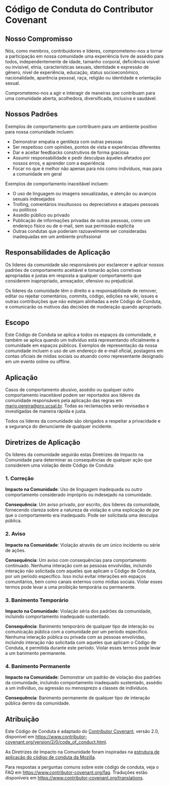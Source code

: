 # Código de Conduta do Contributor Covenant

## Nosso Compromisso

Nós, como membros, contribuidores e líderes, comprometemo-nos a tornar a participação em nossa
comunidade uma experiência livre de assédio para todos, independentemente de idade, tamanho corporal,
deficiência visível ou invisível, etnia, características sexuais, identidade e expressão de gênero, nível de experiência,
educação, status socioeconômico, nacionalidade, aparência pessoal, raça, religião ou identidade e orientação sexual.

Comprometemo-nos a agir e interagir de maneiras que contribuam para uma comunidade aberta, acolhedora,
diversificada, inclusiva e saudável.

## Nossos Padrões

Exemplos de comportamento que contribuem para um ambiente positivo para nossa
comunidade incluem:

* Demonstrar empatia e gentileza com outras pessoas
* Ser respeitoso com opiniões, pontos de vista e experiências diferentes
* Dar e aceitar feedbacks construtivos de forma graciosa
* Assumir responsabilidade e pedir desculpas àqueles afetados por nossos erros,
  e aprender com a experiência
* Focar no que é melhor não apenas para nós como indivíduos, mas para a
  comunidade em geral

Exemplos de comportamento inaceitável incluem:

* O uso de linguagem ou imagens sexualizadas, e atenção ou avanços sexuais
  indesejados
* Trolling, comentários insultuosos ou depreciativos e ataques pessoais ou políticos
* Assédio público ou privado
* Publicação de informações privadas de outras pessoas, como um endereço físico ou de e-mail,
  sem sua permissão explícita
* Outras condutas que poderiam razoavelmente ser consideradas inadequadas em um
  ambiente profissional

## Responsabilidades de Aplicação

Os líderes da comunidade são responsáveis por esclarecer e aplicar nossos padrões de
comportamento aceitável e tomarão ações corretivas apropriadas e justas em
resposta a qualquer comportamento que considerem inapropriado, ameaçador, ofensivo
ou prejudicial.

Os líderes da comunidade têm o direito e a responsabilidade de remover, editar ou rejeitar
comentários, commits, código, edições na wiki, issues e outras contribuições que não estejam
alinhadas a este Código de Conduta, e comunicarão os motivos das decisões de moderação
quando apropriado.

## Escopo

Este Código de Conduta se aplica a todos os espaços da comunidade, e também se aplica quando
um indivíduo está representando oficialmente a comunidade em espaços públicos.
Exemplos de representação da nossa comunidade incluem o uso de um endereço de e-mail oficial,
postagens em contas oficiais de mídias sociais ou atuando como representante designado
em um evento online ou offline.

## Aplicação

Casos de comportamento abusivo, assédio ou qualquer outro comportamento inaceitável podem ser
reportados aos líderes da comunidade responsáveis pela aplicação das regras em
[mario.pereira@pro.ucsal.br](mailto:mario.pereira@pro.ucsal.br).
Todas as reclamações serão revisadas e investigadas de maneira rápida e justa.

Todos os líderes da comunidade são obrigados a respeitar a privacidade e a segurança do
denunciante de qualquer incidente.

## Diretrizes de Aplicação

Os líderes da comunidade seguirão estas Diretrizes de Impacto na Comunidade para determinar
as consequências de qualquer ação que considerem uma violação deste Código de Conduta:

### 1. Correção

**Impacto na Comunidade**: Uso de linguagem inadequada ou outro comportamento considerado
impróprio ou indesejado na comunidade.

**Consequência**: Um aviso privado, por escrito, dos líderes da comunidade, fornecendo
clareza sobre a natureza da violação e uma explicação de por que o
comportamento era inadequado. Pode ser solicitada uma desculpa pública.

### 2. Aviso

**Impacto na Comunidade**: Violação através de um único incidente ou série de ações.

**Consequência**: Um aviso com consequências para comportamento continuado. Nenhuma
interação com as pessoas envolvidas, incluindo interação não solicitada com
aqueles que aplicam o Código de Conduta, por um período específico. Isso
inclui evitar interações em espaços comunitários, bem como canais externos
como mídias sociais. Violar esses termos pode levar a uma proibição temporária ou
permanente.

### 3. Banimento Temporário

**Impacto na Comunidade**: Violação séria dos padrões da comunidade, incluindo
comportamento inadequado sustentado.

**Consequência**: Banimento temporário de qualquer tipo de interação ou comunicação pública
com a comunidade por um período específico. Nenhuma interação pública ou
privada com as pessoas envolvidas, incluindo interação não solicitada
com aqueles que aplicam o Código de Conduta, é permitida durante este período.
Violar esses termos pode levar a um banimento permanente.

### 4. Banimento Permanente

**Impacto na Comunidade**: Demonstrar um padrão de violação dos padrões da comunidade,
incluindo comportamento inadequado sustentado, assédio a um
indivíduo, ou agressão ou menosprezo a classes de indivíduos.

**Consequência**: Banimento permanente de qualquer tipo de interação pública dentro
da comunidade.

## Atribuição

Este Código de Conduta é adaptado do [Contributor Covenant][homepage],
versão 2.0, disponível em
https://www.contributor-covenant.org/version/2/0/code_of_conduct.html.

As Diretrizes de Impacto na Comunidade foram inspiradas na [estrutura de aplicação do código de conduta da Mozilla](https://github.com/mozilla/diversity).

Para respostas a perguntas comuns sobre este código de conduta, veja o FAQ em
https://www.contributor-covenant.org/faq. Traduções estão disponíveis em
https://www.contributor-covenant.org/translations.

[homepage]: https://www.contributor-covenant.org
